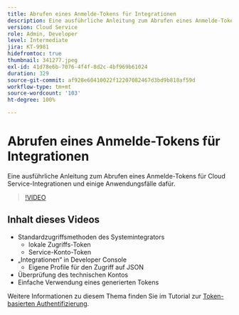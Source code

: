 ```yaml
---
title: Abrufen eines Anmelde-Tokens für Integrationen
description: Eine ausführliche Anleitung zum Abrufen eines Anmelde-Tokens für Cloud Service-Integrationen und einige Anwendungsfälle dafür.
version: Cloud Service
role: Admin, Developer
level: Intermediate
jira: KT-9981
hidefromtoc: true
thumbnail: 341277.jpeg
exl-id: 41d78e6b-7076-4f4f-8d2c-4bf969b61024
duration: 329
source-git-commit: af928e60410022f12207082467d3bd9b818af59d
workflow-type: tm+mt
source-wordcount: '103'
ht-degree: 100%

---
```


# Abrufen eines Anmelde-Tokens für Integrationen

Eine ausführliche Anleitung zum Abrufen eines Anmelde-Tokens für Cloud Service-Integrationen und einige Anwendungsfälle dafür.

>[!VIDEO](https://video.tv.adobe.com/v/341277?quality=12&learn=on)

## Inhalt dieses Videos

+ Standardzugriffsmethoden des Systemintegrators
   + lokale Zugriffs-Token
   + Service-Konto-Token
+ „Integrationen“ in Developer Console
   + Eigene Profile für den Zugriff auf JSON
+ Überprüfung des technischen Kontos
+ Einfache Verwendung eines generierten Tokens

Weitere Informationen zu diesem Thema finden Sie im Tutorial zur [Token-basierten Authentifizierung](/help/headless-tutorial/authentication/overview.md).
